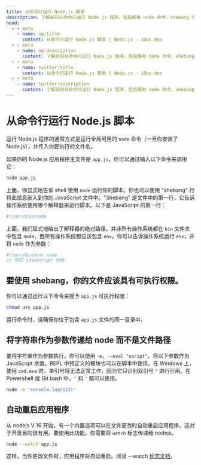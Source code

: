 ```yaml
---
title: 从命令行运行 Node.js 脚本
description: 了解如何从命令行运行 Node.js 程序，包括使用 node 命令、shebang 行、可执行权限、传递字符串作为参数以及自动重启应用程序。
head:
  - - meta
    - name: og:title
      content: 从命令行运行 Node.js 脚本 | Node.js - iDoc.dev
  - - meta
    - name: og:description
      content: 了解如何从命令行运行 Node.js 程序，包括使用 node 命令、shebang 行、可执行权限、传递字符串作为参数以及自动重启应用程序。
  - - meta
    - name: twitter:title
      content: 从命令行运行 Node.js 脚本 | Node.js - iDoc.dev
  - - meta
    - name: twitter:description
      content: 了解如何从命令行运行 Node.js 程序，包括使用 node 命令、shebang 行、可执行权限、传递字符串作为参数以及自动重启应用程序。
---
```



# 从命令行运行 Node.js 脚本

运行 Node.js 程序的通常方式是运行全局可用的 `node` 命令（一旦你安装了 Node.js），并传入你要执行的文件名。

如果你的 Node.js 应用程序主文件是 `app.js`，你可以通过输入以下命令来调用它：

```bash
node app.js
```

上面，你显式地告诉 shell 使用 `node` 运行你的脚本。你也可以使用 "shebang" 行将此信息嵌入到你的 JavaScript 文件中。"Shebang" 是文件中的第一行，它告诉操作系统使用哪个解释器来运行脚本。以下是 JavaScript 的第一行：

```javascript
#!/usr/bin/node
```

上面，我们显式地给出了解释器的绝对路径。并非所有操作系统都在 `bin` 文件夹中包含 `node`，但所有操作系统都应该包含 `env`。你可以告诉操作系统运行 `env`，并将 `node` 作为参数：

```javascript
#!/usr/bin/env node
// 你的 javascript 代码
```

## 要使用 shebang，你的文件应该具有可执行权限。

你可以通过运行以下命令来授予 `app.js` 可执行权限：

```bash
chmod u+x app.js
```

运行命令时，请确保你位于包含 `app.js` 文件的同一目录中。

## 将字符串作为参数传递给 node 而不是文件路径

要将字符串作为参数执行，你可以使用 `-e`，`--eval "script"`。将以下参数作为 JavaScript 求值。REPL 中预定义的模块也可以在脚本中使用。在 Windows 上，使用 `cmd.exe` 时，单引号将无法正常工作，因为它只识别双引号 `"` 进行引用。在 Powershell 或 Git bash 中，`"` 和 `'` 都可以使用。

```bash
node -e "console.log(123)"
```

## 自动重启应用程序

从 nodejs V 16 开始，有一个内置选项可以在文件更改时自动重启应用程序。这对于开发目的很有用。要使用此功能，你需要将 `watch` 标志传递给 nodejs。

```bash
node --watch app.js
```

这样，当你更改文件时，应用程序将自动重启。阅读 --watch [标志文档](/zh/nodejs/api/cli#watch)。

